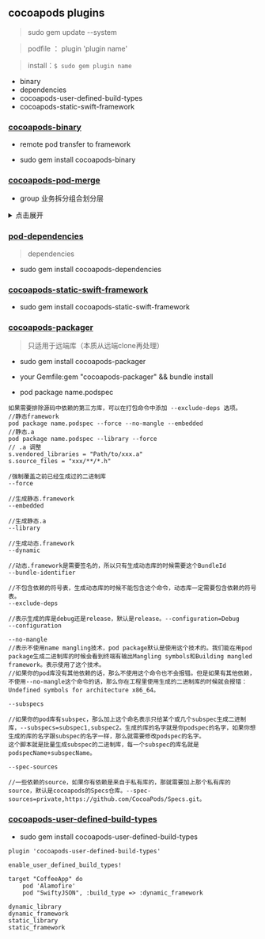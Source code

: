 ## cocoapods plugins


> sudo gem update --system

> podfile ： plugin 'plugin name'

> install：`$ sudo gem plugin name`

- binary 
- dependencies 
- cocoapods-user-defined-build-types
- cocoapods-static-swift-framework

### [cocoapods-binary ](https://github.com/leavez/cocoapods-binary/)

- remote pod transfer to framework

- sudo gem install cocoapods-binary 

### [cocoapods-pod-merge](https://github.com/grab/cocoapods-pod-merge)

- group 业务拆分组合划分层

<details>
<summary> 点击展开 </summary>

> pod install 源码OK，二进制需要对应remote自身再桥接。

- sudo gem install cocoapods-dependencies

- This plugin requires a file called `MergeFile`. This is how it looks:
	- touch Gemfile 
	- gem 'cocoapods-pod-merge' 
	- bundle install
- bundle exec pod install

```

group 'Networking'
	pod 'AFNetworking'
	pod 'SDWebImage'
end

plugin 'cocoapods-pod-merge'

target 'MyApp'
	pod 'Networking', :path => 'MergedPods/Networking'
	pod 'UI', :path => 'MergedPods/UI'
end

```  
</details>


### [pod-dependencies](https://github.com/segiddins/cocoapods-dependencies)

> dependencies 

- sudo gem install cocoapods-dependencies


###  [cocoapods-static-swift-framework](https://github.com/leavez/cocoapods-static-swift-framework)

- sudo gem install cocoapods-static-swift-framework	

### [cocoapods-packager](https://github.com/CocoaPods/cocoapods-packager)

> 只适用于远端库（本质从远端clone再处理）

- sudo gem install  cocoapods-packager

- your Gemfile:gem "cocoapods-packager" && bundle install 

- pod package name.podspec

```
如果需要排除源码中依赖的第三方库，可以在打包命令中添加 --exclude-deps 选项。
//静态framework
pod package name.podspec --force --no-mangle --embedded
//静态.a 
pod package name.podspec --library --force
// .a 调整
s.vendored_libraries = "Path/to/xxx.a"
s.source_files = "xxx/**/*.h"

/强制覆盖之前已经生成过的二进制库
--force

//生成静态.framework
--embedded

//生成静态.a
--library

//生成动态.framework
--dynamic

//动态.framework是需要签名的，所以只有生成动态库的时候需要这个BundleId
--bundle-identifier

//不包含依赖的符号表，生成动态库的时候不能包含这个命令，动态库一定需要包含依赖的符号表。
--exclude-deps

//表示生成的库是debug还是release，默认是release。--configuration=Debug
--configuration

--no-mangle
//表示不使用name mangling技术，pod package默认是使用这个技术的。我们能在用pod package生成二进制库的时候会看到终端有输出Mangling symbols和Building mangled framework。表示使用了这个技术。
//如果你的pod库没有其他依赖的话，那么不使用这个命令也不会报错。但是如果有其他依赖，不使用--no-mangle这个命令的话，那么你在工程里使用生成的二进制库的时候就会报错：Undefined symbols for architecture x86_64。

--subspecs

//如果你的pod库有subspec，那么加上这个命名表示只给某个或几个subspec生成二进制库，--subspecs=subspec1,subspec2。生成的库的名字就是你podspec的名字，如果你想生成的库的名字跟subspec的名字一样，那么就需要修改podspec的名字。
这个脚本就是批量生成subspec的二进制库，每一个subspec的库名就是podspecName+subspecName。

--spec-sources

//一些依赖的source，如果你有依赖是来自于私有库的，那就需要加上那个私有库的source，默认是cocoapods的Specs仓库。--spec-sources=private,https://github.com/CocoaPods/Specs.git。

```

### [cocoapods-user-defined-build-types](https://github.com/joncardasis/cocoapods-user-defined-build-types)

- sudo gem install cocoapods-user-defined-build-types

```
plugin 'cocoapods-user-defined-build-types'

enable_user_defined_build_types!

target "CoffeeApp" do
    pod 'Alamofire'
    pod "SwiftyJSON", :build_type => :dynamic_framework
 
dynamic_library
dynamic_framework
static_library
static_framework   

```